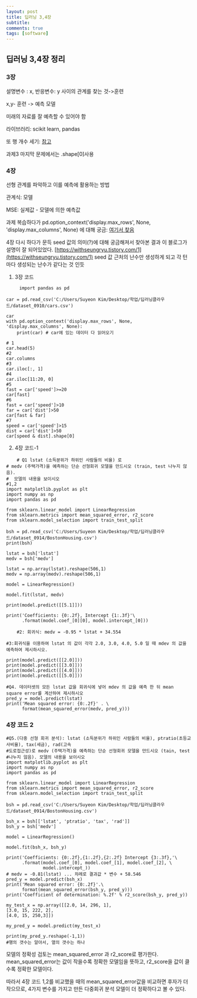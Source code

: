 ```yaml
---
layout: post
title: 딥러닝 3,4장
subtitle: 
comments: true
tags: [software]
---
```


## 딥러닝 3,4장 정리

### 3장

설명변수 : x,   반응변수: y 사이의 관계를 찾는 것->훈련

x,y- 훈련 -> 예측 모델

미래의 자료를 잘 예측할 수 있어야 함

라이브러리: scikit learn, pandas

또 행 개수 세기:
[참고](https://rfriend.tistory.com/450)

과제3 마지막 문제에서는 .shape[0]사용
### 4장
선형 관계를 파악하고 이를 예측에 활용하는 방법

관계식: 모델

MSE: 실제값 - 모델에 의한 예측값

과제 복습하다가 pd.option_context('display.max_rows', None, 'display.max_columns', None) 에 대해 궁금:  [여기서 찾음](https://wikidocs.net/75844)

4장 다시 하다가 문득 seed 값의 의미(?)에 대해 궁금해져서 찾아본 결과 이 블로그가 설명이 잘 되어있었다. [https://withseungryu.tistory.com/1](https://withseungryu.tistory.com/1)
seed 값 근처의 난수만 생성하게 되고 각 턴 마다 생성되는 난수가 같다는 것 인듯


1. 3장 코드
    
```
     import pandas as pd 

car = pd.read_csv('C:/Users/Suyeon Kim/Desktop/학업/딥러닝클라우드/dataset_0910/cars.csv')

car
with pd.option_context('display.max_rows', None, 'display.max_columns', None):
    print(car) # car에 있는 데이터 다 읽어오기
    
# 1
car.head(5)
#2
car.columns
#3
car.iloc[:, 1]
#4
car.iloc[11:20, 0]
#5
fast = car['speed']>=20
car[fast]
#6
fast = car['speed']>10
far = car['dist']>50
car[fast & far]
#7
speed = car['speed']>15
dist = car['dist']>50
car[speed & dist].shape[0]
```
 
 
 2. 4장 코드-1
 
 
```
    # Q1 lstat (소득분위가 하위인 사람들의 비율) 로 
# medv (주택가격)을 예측하는 단순 선형회귀 모델을 만드시오 (train, test 나누지 않음).
#  모델의 내용을 보이시오
#1,2 
import matplotlib.pyplot as plt
import numpy as np
import pandas as pd

from sklearn.linear_model import LinearRegression 
from sklearn.metrics import mean_squared_error, r2_score
from sklearn.model_selection import train_test_split

bsh = pd.read_csv('C:/Users/Suyeon Kim/Desktop/학업/딥러닝클라우드/dataset_0914/BostonHousing.csv')
print(bsh)

lstat = bsh['lstat']
medv = bsh['medv']

lstat = np.array(lstat).reshape(506,1)
medv = np.array(medv).reshape(506,1)

model = LinearRegression()

model.fit(lstat, medv)

print(model.predict([[5.1]]))

print('Coefficients: {0:.2f}, Intercept {1:.3f}'\
      .format(model.coef_[0][0], model.intercept_[0]))

    #2: 회귀식: medv = -0.95 * lstat + 34.554
    
#3:회귀식을 이용하여 lstat 의 값이 각각 2.0, 3.0, 4.0, 5.0 일 때 mdev 의 값을 예측하여 제시하시오.

print(model.predict([[2.0]]))
print(model.predict([[3.0]]))
print(model.predict([[4.0]]))
print(model.predict([[5.0]]))

#Q4. 데이터셋의 모든 lstat 값을 회귀식에 넣어 mdev 의 값을 예측 한 뒤 mean square error를 계산하여 제시하시오
pred_y = model.predict(lstat)
print('Mean squared error: {0:.2f}' . \
      format(mean_squared_error(medv, pred_y)))

```

### 4장 코드 2

```
#Q5.(다중 선형 회귀 분석): lstat (소득분위가 하위인 사람들의 비율), ptratio(초등교사비율), tax(세금), rad(고속
#도로접근성)로 medv (주택가격)을 예측하는 단순 선형회귀 모델을 만드시오 (tain, test
#나누지 않음). 모델의 내용을 보이시오
import matplotlib.pyplot as plt
import numpy as np
import pandas as pd

from sklearn.linear_model import LinearRegression 
from sklearn.metrics import mean_squared_error, r2_score
from sklearn.model_selection import train_test_split

bsh = pd.read_csv('C:/Users/Suyeon Kim/Desktop/학업/딥러닝클라우드/dataset_0914/BostonHousing.csv')

bsh_x = bsh[['lstat', 'ptratio', 'tax', 'rad']]
bsh_y = bsh['medv']
    
model = LinearRegression()

model.fit(bsh_x, bsh_y)

print('Coefficients: {0:.2f},{1:.2f},{2:.2f} Intercept {3:.3f},'\
      .format(model.coef_[0], model.coef_[1], model.coef_[2], \
              model.intercept_))
# medv = -0.81(lstat) ... 차례로 결과값 * 변수 + 58.546
pred_y = model.predict(bsh_x)
print('Mean squared error: {0:.2f}'.\
      format(mean_squared_error(bsh_y, pred_y)))
print('Coefficient of determination: %.2f' % r2_score(bsh_y, pred_y))

my_test_x = np.array([[2.0, 14, 296, 1],
[3.0, 15, 222, 2],
[4.0, 15, 250,3]])

my_pred_y = model.predict(my_test_x)

print(my_pred_y.reshape(-1,1))
#행의 갯수는 알아서, 열의 갯수는 하나
```

모델의 정확성 검토는 mean_squared_error 과 r2_score로 평가한다. mean_squared_error는 값이 작을수록 정확한 모델임을 뜻하고, r2_score을 값이 클수록 정확한 모델이다.

따라서 4장 코드 1,2를 비교했을 때의 mean_squared_error값을 비교하면 후자가 더 작으므로, 4가지 변수를 가지고 만든 다중회귀 분석 모델이 더 정확하다고 볼 수 있다.
